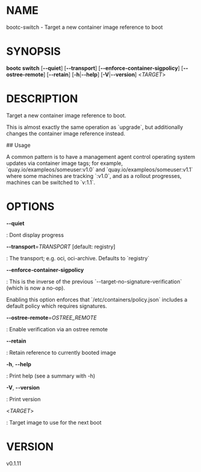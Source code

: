 # NAME

bootc-switch - Target a new container image reference to boot

# SYNOPSIS

**bootc switch** \[**\--quiet**\] \[**\--transport**\]
\[**\--enforce-container-sigpolicy**\] \[**\--ostree-remote**\]
\[**\--retain**\] \[**-h**\|**\--help**\] \[**-V**\|**\--version**\]
\<*TARGET*\>

# DESCRIPTION

Target a new container image reference to boot.

This is almost exactly the same operation as \`upgrade\`, but
additionally changes the container image reference instead.

\## Usage

A common pattern is to have a management agent control operating system
updates via container image tags; for example,
\`quay.io/exampleos/someuser:v1.0\` and
\`quay.io/exampleos/someuser:v1.1\` where some machines are tracking
\`:v1.0\`, and as a rollout progresses, machines can be switched to
\`v:1.1\`.

# OPTIONS

**\--quiet**

:   Dont display progress

**\--transport**=*TRANSPORT* \[default: registry\]

:   The transport; e.g. oci, oci-archive. Defaults to \`registry\`

**\--enforce-container-sigpolicy**

:   This is the inverse of the previous
    \`\--target-no-signature-verification\` (which is now a no-op).

Enabling this option enforces that \`/etc/containers/policy.json\`
includes a default policy which requires signatures.

**\--ostree-remote**=*OSTREE_REMOTE*

:   Enable verification via an ostree remote

**\--retain**

:   Retain reference to currently booted image

**-h**, **\--help**

:   Print help (see a summary with -h)

**-V**, **\--version**

:   Print version

\<*TARGET*\>

:   Target image to use for the next boot

# VERSION

v0.1.11
